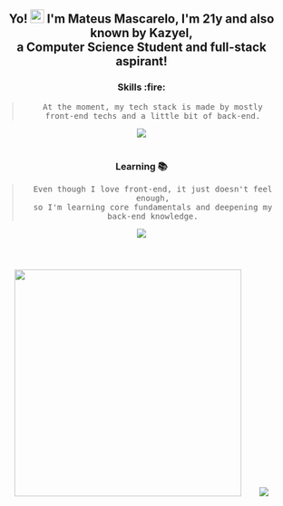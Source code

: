 <h2 align="center">
    Yo! <img width=24 src="https://user-images.githubusercontent.com/42378118/110234147-e3259600-7f4e-11eb-95be-0c4047144dea.gif"> I'm Mateus Mascarelo, I'm 21y and also known by Kazyel, <br>a Computer Science Student and full-stack aspirant! </p>
</h2>

<div align="justify">

<div align="center">
    <h3>Skills :fire:</h3>
    
> <samp>At the moment, my tech stack is made by mostly <br> front-end techs and a little bit of back-end.</samp>

<img src="https://skillicons.dev/icons?i=js,ts,css,vite,svelte,astro,tailwind,nodejs,express">
    
</div>

<br>

<div align="center">
    <h3>Learning 📚</h3>
    
> <samp>Even though I love front-end, it just doesn't feel enough, <br> so I'm learning core fundamentals and deepening my back-end knowledge. </samp>
    
<img src="https://skillicons.dev/icons?i=python,go,docker,postgres">
</div>

#

<br>

<div align="center">
    <img src="https://github-readme-streak-stats.herokuapp.com?user=Kazyel&theme=tokyonight" width = 400>
    &nbsp;&nbsp;&nbsp;&nbsp;&nbsp;&nbsp;
    <img src="https://github-readme-stats.vercel.app/api/top-langs/?username=Kazyel&theme=tokyonight&size_weight=0.5&count_weight=0.5&layout=compact&card_width=250">
</div>
